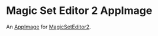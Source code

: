 # Magic Set Editor 2 AppImage

An [AppImage](https://appimage.org/) for [MagicSetEditor2](https://github.com/twanvl/MagicSetEditor2).

